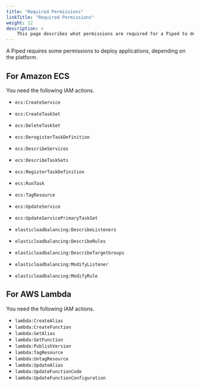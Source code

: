 ```yaml
---
title: "Required Permissions"
linkTitle: "Required Permissions"
weight: 12
description: >
    This page describes what permissions are required for a Piped to deploy applications.
---
```


A Piped requires some permissions to deploy applications, depending on the platform.

## For Amazon ECS

You need the following IAM actions.

- `ecs:CreateService`
- `ecs:CreateTaskSet`
- `ecs:DeleteTaskSet`
- `ecs:DeregisterTaskDefinition`
- `ecs:DescribeServices`
- `ecs:DescribeTaskSets`
- `ecs:RegisterTaskDefinition`
- `ecs:RunTask`
- `ecs:TagResource`
- `ecs:UpdateService`
- `ecs:UpdateServicePrimaryTaskSet`

- `elasticloadbalancing:DescribeListeners`
- `elasticloadbalancing:DescribeRules`
- `elasticloadbalancing:DescribeTargetGroups`
- `elasticloadbalancing:ModifyListener`
- `elasticloadbalancing:ModifyRule`

## For AWS Lambda

You need the following IAM actions.

- `lambda:CreateAlias`
- `lambda:CreateFunction`
- `lambda:GetAlias`
- `lambda:GetFunction`
- `lambda:PublishVersion`
- `lambda:TagResource`
- `lambda:UntagResource`
- `lambda:UpdateAlias`
- `lambda:UpdateFunctionCode`
- `lambda:UpdateFunctionConfiguration`

